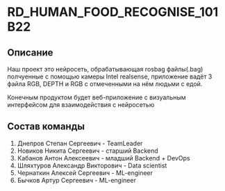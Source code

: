 # RD_HUMAN_FOOD_RECOGNISE_101B22


## Описание

Наш проект это нейросеть, обрабатывающая rosbag файлы(.bag) полчуенные с помощью камеры Intel realsense, приложение вадёт 3 файла RGB, DEPTH и RGB с отмеченными на нём людьми с едой.

Конечным продуктом будет веб-приложение с визуальным интерфейсом для взаимодействия с нейросетью

## Состав команды

1. Днепров Степан Сергеевич - TeamLeader
2. Новиков Никита Сергеевич - старший Backend
3. Кабанов Антон Алексеевич - младший Backend + DevOps
4. Шляхтуров Александр Викторович - Data scientist
5. Чернаткин Алексей Сергеевич - ML-engineer
6. Бычков Артур Сергеевич - ML-engineer
